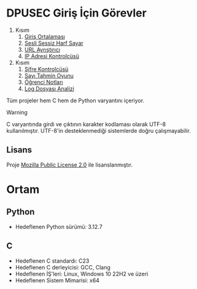# DPUSEC Giriş İçin Görevler

1. Kısım
    1. [Giriş Ortalaması](./giris_ortalamasi/)
    2. [Sesli Sessiz Harf Sayar](./sesli_sessiz_harf_sayar/)
    3. [URL Ayrıştırıcı](./url_ayristirici/)
    4. [IP Adresi Kontrolcüsü](./ip_adresi_kontrolcusu/)
2. Kısım
    1. [Şifre Kontrolcüsü](./sifre_kontrolcusu/)
    2. [Sayı Tahmin Oyunu](./sayi_tahmin_oyunu/)
    3. [Öğrenci Notları](./ogrenci_notlari/)
    4. [Log Dosyası Analizi](./log_dosyasi_analizi/)

Tüm projeler hem C hem de Python varyantını içeriyor.

> [!WARNING]
> C varyantında girdi ve çıktının karakter kodlaması olarak UTF-8 kullanılmıştır. UTF-8'in desteklenmediği sistemlerde doğru çalışmayabilir.

## Lisans

Proje [Mozilla Public License 2.0](./LICENSE) ile lisanslanmıştır.

# Ortam

## Python
- Hedeflenen Python sürümü: 3.12.7

## C
- Hedeflenen C standardı: C23
- Hedeflenen C derleyicisi: GCC, Clang
- Hedeflenen İŞ'leri: Linux, Windows 10 22H2 ve üzeri
- Hedeflenen Sistem Mimarisi: x64
